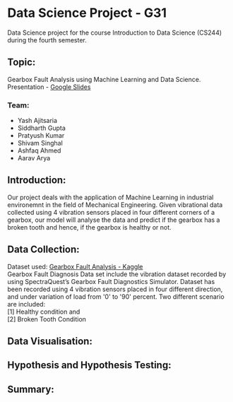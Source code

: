 # Data Science Project - G31

Data Science project for the course Introduction to Data Science (CS244) during the fourth semester.

## Topic:
Gearbox Fault Analysis using Machine Learning and Data Science.\
Presentation - [Google Slides](https://docs.google.com/presentation/d/14HmFRW4bMTIqvRdnrHYgkMq0jVh-rpTuiP8LIkTGbCs/edit?usp=sharing)
<!-- add the youtube video link here -->

### Team:
- Yash Ajitsaria
- Siddharth Gupta
- Pratyush Kumar
- Shivam Singhal 
- Ashfaq Ahmed
- Aarav Arya

## Introduction:
Our project deals with the application of Machine Learning in industrial environemnt in the field of Mechanical Engineering. Given vibrational data collected using 4 vibration sensors placed in four different corners of a gearbox, our model will analyse the data and predict if the gearbox has a broken tooth and hence, if the gearbox is healthy or not. 

## Data Collection:
Dataset used: [Gearbox Fault Analysis - Kaggle](https://www.kaggle.com/brjapon/gearbox-fault-diagnosis) \
Gearbox Fault Diagnosis Data set include the vibration dataset recorded by using SpectraQuest’s Gearbox Fault Diagnostics Simulator.
Dataset has been recorded using 4 vibration sensors placed in four different direction, and under variation of load from '0' to '90' percent. Two different scenario are included: \
[1] Healthy condition and \
[2] Broken Tooth Condition

## Data Visualisation:


## Hypothesis and Hypothesis Testing:


## Summary:




